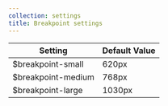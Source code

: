 ```yaml
---
collection: settings
title: Breakpoint settings
---
```


Setting  | Default Value
 ------------- | -------------
$breakpoint-small   | 620px
$breakpoint-medium   | 768px
$breakpoint-large   | 1030px
